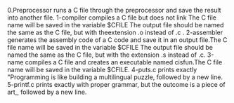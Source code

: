 0.Preprocessor runs a C file through the preprocessor and save the result into another file.
1-compiler compiles a C file but does not link The C file name will be saved in the variable $CFILE The output file should be named the same as the C file, but with theextension .o instead of .c .
2-assembler generates the assembly code of a C code and save it in an output file.The C file name will be saved in the variable $CFILE The output file should be named the same as the C file, but with the extension .s instead of .c.
3-name compiles a C file and creates an executable named cisfun.The C file name will be saved in the variable $CFILE.
4-puts.c  prints exactly "Programming is like building a multilingual puzzle, followed by a new line.
5-printf.c  prints exactly with proper grammar, but the outcome is a piece of art,, followed by a new line.
